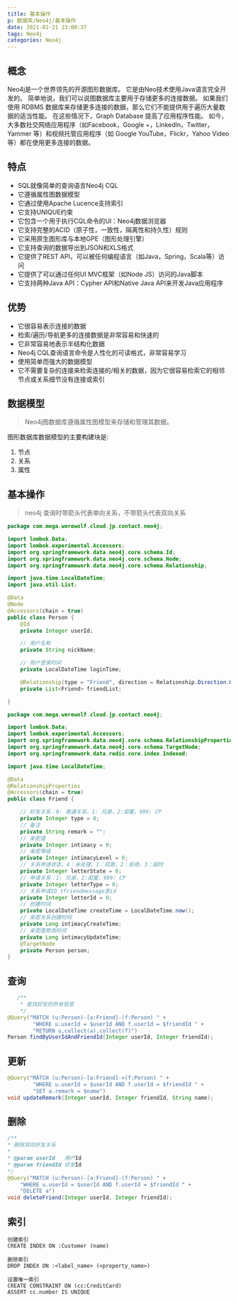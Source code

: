 ```yaml
---
title: 基本操作
p: 数据库/Neo4j/基本操作
date: 2021-02-21 23:00:37
tags: Neo4j
categories: Neo4j
---
```

## 概念

Neo4j是一个世界领先的开源图形数据库。 它是由Neo技术使用Java语言完全开发的。
简单地说，我们可以说图数据库主要用于存储更多的连接数据。
如果我们使用 RDBMS 数据库来存储更多连接的数据，那么它们不能提供用于遍历大量数据的适当性能。 在这些情况下，Graph Database 提高了应用程序性能。
如今，大多数社交网络应用程序（如Facebook，Google +，LinkedIn，Twitter，Yammer 等）和视频托管应用程序（如 Google YouTube，Flickr，Yahoo Video等）都在使用更多连接的数据。

## 特点

- SQL就像简单的查询语言Neo4j CQL
- 它遵循属性图数据模型
- 它通过使用Apache Lucence支持索引
- 它支持UNIQUE约束
- 它包含一个用于执行CQL命令的UI：Neo4j数据浏览器
- 它支持完整的ACID（原子性，一致性，隔离性和持久性）规则
- 它采用原生图形库与本地GPE（图形处理引擎）
- 它支持查询的数据导出到JSON和XLS格式
- 它提供了REST API，可以被任何编程语言（如Java，Spring，Scala等）访问
- 它提供了可以通过任何UI MVC框架（如Node JS）访问的Java脚本
- 它支持两种Java API：Cypher API和Native Java API来开发Java应用程序

## 优势

- 它很容易表示连接的数据
- 检索/遍历/导航更多的连接数据是非常容易和快速的
- 它非常容易地表示半结构化数据
- Neo4j CQL查询语言命令是人性化的可读格式，非常容易学习
- 使用简单而强大的数据模型
- 它不需要复杂的连接来检索连接的/相关的数据，因为它很容易检索它的相邻节点或关系细节没有连接或索引 

## 数据模型

> Neo4j图数据库遵循属性图模型来存储和管理其数据。

图形数据库数据模型的主要构建块是: 

1. 节点
2. 关系
3. 属性

## 基本操作

> neo4j 查询时带箭头代表单向关系，不带箭头代表双向关系

```java
package com.mega.werewolf.cloud.jp.contact.neo4j;

import lombok.Data;
import lombok.experimental.Accessors;
import org.springframework.data.neo4j.core.schema.Id;
import org.springframework.data.neo4j.core.schema.Node;
import org.springframework.data.neo4j.core.schema.Relationship;

import java.time.LocalDateTime;
import java.util.List;

@Data
@Node
@Accessors(chain = true)
public class Person {
    @Id
    private Integer userId;

    // 用户名称
    private String nickName;

    // 用户登录时间
    private LocalDateTime loginTime;

    @Relationship(type = "Friend", direction = Relationship.Direction.OUTGOING)
    private List<Friend> friendList;

}

```

```java
package com.mega.werewolf.cloud.jp.contact.neo4j;

import lombok.Data;
import lombok.experimental.Accessors;
import org.springframework.data.neo4j.core.schema.RelationshipProperties;
import org.springframework.data.neo4j.core.schema.TargetNode;
import org.springframework.data.redis.core.index.Indexed;

import java.time.LocalDateTime;

@Data
@RelationshipProperties
@Accessors(chain = true)
public class Friend {

    // 好友关系：0: 普通关系，1: 兄弟，2:闺蜜，999: CP
    private Integer type = 0;
    // 备注
    private String remark = "";
    // 亲密值
    private Integer intimacy = 0;
    // 亲密等级
    private Integer intimacyLevel = 0;
    // 关系申请状态，4：未处理，1：同意，2：拒绝，3：超时
    private Integer letterState = 0;
    // 申请关系：1: 兄弟，2:闺蜜，999: CP
    private Integer letterType = 0;
    // 关系申请ID tfriendmessage表id
    private Integer letterId = 0;
    // 创建时间
    private LocalDateTime createTime = LocalDateTime.now();
    // 亲密关系创建时间
    private Long intimacyCreateTime;
    // 亲密度修改时间
    private Long intimacyUpdateTime;
    @TargetNode
    private Person person;
}
```

## 查询

```java
   /** 
    * 查找好友的所有信息
    */
@Query("MATCH (u:Person)-[a:Friend]-(f:Person) " +
        "WHERE u.userId = $userId AND f.userId = $friendId " +
        "RETURN u,collect(a),collect(f)")
Person findByUserIdAndFriendId(Integer userId, Integer friendId);
```

## 更新

```java
@Query("MATCH (u:Person)-[a:Friend]->(f:Person) " +
        "WHERE u.userId = $userId AND f.userId = $friendId " +
        "SET a.remark = $name")
void updateRemark(Integer userId, Integer friendId, String name);
```

## 删除

```java
/**
* 删除双向好友关系
*
* @param userId   用户Id
* @param friendId 好友Id
*/
@Query("MATCH (u:Person)-[a:Friend]-(f:Person) " +
    "WHERE u.userId = $userId AND f.userId = $friendId " +
    "DELETE a")
void deleteFriend(Integer userId, Integer friendId);
```

## 索引

```cql
创建索引
CREATE INDEX ON :Customer (name)

删除索引
DROP INDEX ON :<label_name> (<property_name>)

设置唯一索引
CREATE CONSTRAINT ON (cc:CreditCard)
ASSERT cc.number IS UNIQUE
```